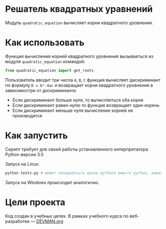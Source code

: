 # Решатель квадратных уравнений

Модуль `quadratic_equation` вычисляет корни квадратного уровнения.

# Как использовать

Функция вычисления корней квадратного уровнения вызываеться из модуля `quadratic_equation` командой:

```python
from quadratic_equation import get_roots
```

Пользователь вводит три числа `A`, `B`, `C` функция вычисляет дискриминант по формулу `D = b²-4ac` и возвращает корни квадратного уровнения в зависимостри от дискриминанта:

* Если дискриминант больше нуля, то вычисляеться оба корня
* Если дискриминант равен нулю то функция возвращает один корень
* Если дискриминант меньше нуля вычисление корней не производится

# Как запустить

Скрипт требует для своей работы установленного интерпретатора Python версии 3.5

Запуск на Linux:

```bash
python tests.py # может понадобиться вызов python3 вместо python, зависит от настроек операционной системы
```

Запуск на Windows происходит аналогично.

# Цели проекта

Код создан в учебных целях. В рамках учебного курса по веб-разработке ― [DEVMAN.org](https://devman.org)
